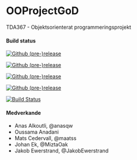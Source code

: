 # OOProjectGoD
TDA367 - Objektsorienterat programmeringsprojekt

#### Build status
[](https://github.com/MiztaOak/OOProjectGoD/releases) [![Github (pre-)release](https://img.shields.io/github/release/MiztaOak/OOProjectGoD)](https://github.com/MiztaOak/OOProjectGoD/releases)

[](https://github.com/MiztaOak/OOProjectGoD/issues) [![Github (pre-)release](https://img.shields.io/github/issues/MiztaOak/OOProjectGoD)](https://github.com/MiztaOak/OOProjectGoD/issues)

[](https://github.com/MiztaOak/OOProjectGoD/pulls) [![Github (pre-)release](https://img.shields.io/github/issues-pr/MiztaOak/OOProjectGoD)](https://github.com/MiztaOak/OOProjectGoD/pulls)

[](https://github.com/MiztaOak/OOProjectGoD/pulls) [![Github (pre-)release](https://img.shields.io/github/issues-pr-closed/MiztaOak/OOProjectGoD)](https://github.com/MiztaOak/OOProjectGoD/pulls)

[](https://github.com/MiztaOak/OOProjectGoD/issues) [![Build Status](https://travis-ci.org/MiztaOak/OOProjectGoD.svg?branch=master)](https://travis-ci.org/MiztaOak/OOProjectGoD)

#### Medverkande
- Anas Alkoutli, @anasqw
- Oussama Anadani
- Mats Cedervall, @maatss
- Johan Ek, @MiztaOak
- Jakob Ewerstrand, @JakobEwerstrand
